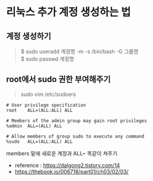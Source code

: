 # 리눅스 추가 계정 생성하는 법

## 계정 생성하기
> $ sudo useradd 계정명 -m -s /bin/bash -G 그룹명  
> $ sudo passwd 계정명

## root에서 sudo 권한 부여해주기
> sudo vim /etc/sudoers

```
# User privilege specification
root    ALL=(ALL:ALL) ALL

# Members of the admin group may gain root privileges
%admin  ALL=(ALL) ALL

# Allow members of group sudo to execute any command
%sudo   ALL=(ALL:ALL) ALL
```

members 밑에 새로운 계정과 ALL~ 똑같이 쳐주기
* reference : https://dalgong2.tistory.com/14
* https://thebook.io/006718/part01/ch03/02/03/
